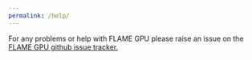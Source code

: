 ```yaml
---
permalink: /help/
---
```

<p>For any problems or help with FLAME GPU please raise an issue on the <a href="https://github.com/FLAMEGPU/FLAMEGPU/issues">FLAME GPU github issue tracker.</a></p>
